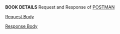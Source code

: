 **BOOK DETAILS**
Request and Response of [POSTMAN](https://go.postman.co/workspace/Team-Workspace~28292ab0-6fda-4486-8839-238e9e1ef6d7/collection/20423021-96bc2ebb-2d7d-440d-84d1-03adb745cd59?action=share&creator=20423021)

[Request Body](bookrequest.txt)

[Response Body](bookresponse.txt)
